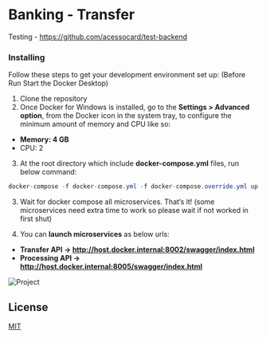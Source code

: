# Banking - Transfer

Testing - https://github.com/acessocard/test-backend

### Installing
Follow these steps to get your development environment set up: (Before Run Start the Docker Desktop)
1. Clone the repository
2. Once Docker for Windows is installed, go to the **Settings > Advanced option**, from the Docker icon in the system tray, to configure the minimum amount of memory and CPU like so:
* **Memory: 4 GB**
* CPU: 2
3. At the root directory which include **docker-compose.yml** files, run below command:
```csharp
docker-compose -f docker-compose.yml -f docker-compose.override.yml up -d
```
3. Wait for docker compose all microservices. That’s it! (some microservices need extra time to work so please wait if not worked in first shut)

4. You can **launch microservices** as below urls:

* **Transfer API -> http://host.docker.internal:8002/swagger/index.html**
* **Processing API -> http://host.docker.internal:8005/swagger/index.html**

![Project](https://user-images.githubusercontent.com/2528800/150765300-23285e64-d26c-4e2b-b12e-c2e2ebed44c7.png)


## License
[MIT](https://choosealicense.com/licenses/mit/)
